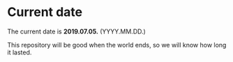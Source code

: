 # Current date

The current date is **2019.07.05.** (YYYY.MM.DD.)

This repository will be good when the world ends, so we will know how long it lasted.